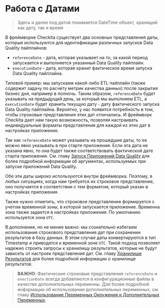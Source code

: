 # Работа с Датами

> Здесь и далее под датой понимается DateTime объект, хранящий как дату, так и время

В фреймворке Checkita существует два основных представления даты, которые используются для идентификации различных
запусков Data Quality пайплайнов:

* `referenceDate` - дата, которая указывает на то, за какой период запускается и выполняется указанный Data Quality пайплайн.
* `executionDate` - дата, которая хранит фактическое время запуска Data Quality пайплайна.

Типовой пример: мы запускаем какой-либо ETL пайплайн (также содержит задачу по расчету метрик качества данных) после
закрытия бизнес дня, например в полночь. Таким образом, `referenceDate` будет указывать на предыдущий день, за который
мы выполняем ETL, а `executionDate` будет хранить текущую дату - дату фактического запуска Data Quality пайплайна.
Вероятно, у нас появится потребность в том, чтобы строковые представления этих дат отличались. И фреймворк Checkita дает
нам такую возможность, позволяя настраивать индивидуальные форматы представления для каждой из этих дат в настройках
приложения.

Так как `referenceDate` может указывать на прошедшие даты, то ее можно явно указывать в при старте приложения.
Если эта дата не указана явно, то она будет также соответствовать фактической дате старта приложения.
См. главу [Запуск Приложений Data Quality](../01-application-setup/02-ApplicationSubmit.md) для более подробной информации об аргументах,
используемых при запуске приложений Data Quality.

Обе эти даты широко используются внутри фреймворка. Поэтому, в любых ситуациях, когда нам требуется их строковое
представление, оно получается в соответствии с тем форматом, который указан в настройках приложения.

Также нужно отметить, что строковое представление формируется с учетом временной зоны, в которой запускается приложение.
Временна зона также задается в настройках приложения. По умолчанию используется зона `UTC`.

В дополнение, но не менее важно: мы сознательно избегаем использования строкового представления дат при сохранении
результатов в базу данных. В этом случае даты конвертируются в тип Timestamp и приводятся к временной зоне `UTC`.
Такой подход позволяет надежно строить запросы к хранилищу результатов, которые не будут зависеть от настроек
представления дат. См. главу [Хранилище Результатов](../01-application-setup/03-ResultsStorage.md) для более подробной информации о хранилище
результатов.

> **ВАЖНО**: Фактические строковые представления `referenceDate` и `exectionDate` всегда добавляются в конфигурационные
> файлы в качестве дополнительных переменны. Для более подробной информации об использовании дополнительных 
> переменных, см. главу 
> [Использование Переменных Окружения и Дополнительных Переменных](02-EnvironmentAndExtraVariables.md).